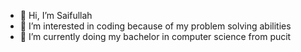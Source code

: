 - 👋 Hi, I’m Saifullah
- 👀 I’m interested in coding because of my problem solving abilities
- 🌱 I’m currently doing my bachelor in computer science from pucit


<!---
Innocent-X/Innocent-X is a ✨ special ✨ repository because its `README.md` (this file) appears on your GitHub profile.
You can click the Preview link to take a look at your changes.
--->
